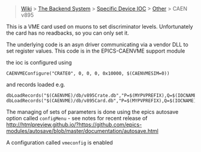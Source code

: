 > [Wiki](Home) > [The Backend System](The-Backend-System) > [Specific Device IOC](Specific-Device-IOC) > [Other](Other) > CAEN v895

This is a VME card used on muons to set discriminator levels. Unfortunately the card has no readbacks, so you can only set it.

The underlying code is an asyn driver communicating via a vendor DLL to set register values. This code is in the EPICS-CAENVME support module

the ioc is configured using
```
CAENVMEConfigure("CRATE0", 0, 0, 0, 0x10000, $(CAENVMESIM=0)) 
```
and records loaded e.g.
```
dbLoadRecords("$(CAENVME)/db/v895Crate.db","P=$(MYPVPREFIX),Q=$(IOCNAME):,CRATE=0,PORT=CRATE0")
dbLoadRecords("$(CAENVME)/db/v895Card.db","P=$(MYPVPREFIX),Q=$(IOCNAME):,CRATE=0,PORT=CRATE0,C=0")
```
The managing of sets of parameters is done using the epics autosave option called `configMenu` - see notes for recent release of
http://htmlpreview.github.io/?https://github.com/epics-modules/autosave/blob/master/documentation/autosave.html

A configuration called `vmeconfig` is enabled
 


